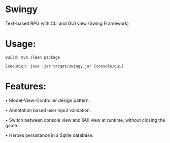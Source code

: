# Swingy

Text-based RPG with CLI and GUI view (Swing Framework)

# Usage:

`Build: mvn clean package`

`Execution: java -jar target/swingy.jar [console/gui]`

# Features:

• Model-View-Controller design pattern.

• Annotation based user input validation.

• Switch between console view and GUI view at runtime, without closing the game.

• Heroes persistance in a Sqlite database.
